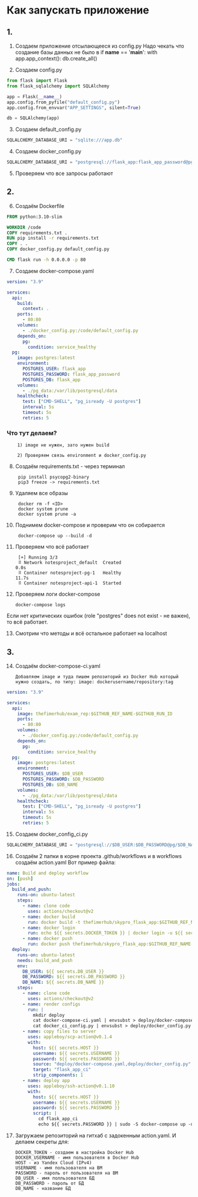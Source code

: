 # Как запускать приложение

## 1.
1. Создаем приложение отсылающееся из config.py 
Надо чекать что создание базы данных не было в if __name__ == '__main__':
with app.app_context():
    db.create_all()


2. Создаем config.py
```python
from flask import Flask
from flask_sqlalchemy import SQLAlchemy

app = Flask(__name__)
app.config.from_pyfile("default_config.py")
app.config.from_envvar("APP_SETTINGS", silent=True)

db = SQLAlchemy(app)
```

3. Создаем default_config.py
```python
SQLALCHEMY_DATABASE_URI = "sqlite:///app.db"
```

4. Создаем docker_config.py
```python
SQLALCHEMY_DATABASE_URI = "postgresql://flask_app:flask_app_password@pg/flask_app"

```

5. Проверяем что все запросы работают


## 2.
6. Создаём Dockerfile
```Dockerfile
FROM python:3.10-slim

WORKDIR /code
COPY requirements.txt .
RUN pip install -r requirements.txt
COPY . .
COPY docker_config.py default_config.py

CMD flask run -h 0.0.0.0 -p 80
```

7. Создаем docker-compose.yaml
```yaml
version: "3.9"

services:
  api:
    build:
      context: .
    ports:
      - 80:80
    volumes:
      - ./docker_config.py:/code/default_config.py
    depends_on:
      pg:
        condition: service_healthy
  pg:
    image: postgres:latest
    environment:
      POSTGRES_USER: flask_app
      POSTGRES_PASSWORD: flask_app_password
      POSTGRES_DB: flask_app
    volumes:
      - ./pg_data:/var/lib/postgresql/data
    healthcheck:
      test: ["CMD-SHELL", "pg_isready -U postgres"]
      interval: 5s
      timeout: 5s
      retries: 5
```
### Что тут делаем?

        1) image не нужен, зато нужен build
    
        2) Проверяем связь environment и docker_config.py

8. Создаём requirements.txt - через терминал
        
        pip install psycopg2-binary 
        pip3 freeze -> requirements.txt


9. Удаляем все образы

        docker rm -f <ID>
        docker system prune
        docker system prune -a

10. Поднимем docker-compose и проверим что он собирается 

         docker-compose up --build -d


11. Проверяем что всё работает

         [+] Running 3/3
         ⠿ Network notesproject_default  Created                                                                                                                          0.0s
         ⠿ Container notesproject-pg-1   Healthy                                                                                                                         11.7s
         ⠿ Container notesproject-api-1  Started   

12. Проверяем логи docker-compose

        docker-compose logs
Еcли нет критических ошибок (role "postgres" does not exist - не важен), то всё работает.

13. Смотрим что методы и всё остальное работает на localhost

## 3.

14. Создаём docker-compose-ci.yaml

        Добавляем image и туда пишем репозиторий из Docker Hub который нужно создать, по типу: image: dockerusername/repository:tag

```yaml
version: "3.9"

services:
  api:
    image: thefimerhub/exam_rep:$GITHUB_REF_NAME-$GITHUB_RUN_ID
    ports:
      - 80:80
    volumes:
      - ./docker_config.py:/code/default_config.py
    depends_on:
      pg:
        condition: service_healthy
  pg:
    image: postgres:latest
    environment:
      POSTGRES_USER: $DB_USER
      POSTGRES_PASSWORD: $DB_PASSWORD
      POSTGRES_DB: $DB_NAME
    volumes:
      - ./pg_data:/var/lib/postgresql/data
    healthcheck:
      test: ["CMD-SHELL", "pg_isready -U postgres"]
      interval: 5s
      timeout: 5s
      retries: 5
```

15. Создаем docker_config_ci.py
```python
SQLALCHEMY_DATABASE_URI = "postgresql://$DB_USER:$DB_PASSWORD@pg/$DB_NAME"
```

16. Создаём 2 папки в корне проекта .github/workflows и в workflows создаём action.yaml
Вот пример файла:
```yaml
name: Build and deploy workflow
on: [push]
jobs:
  build_and_push:
    runs-on: ubuntu-latest
    steps:
      - name: clone code
        uses: actions/checkout@v2
      - name: docker build
        run: docker build -t thefimerhub/skypro_flask_app:$GITHUB_REF_NAME-$GITHUB_RUN_ID .
      - name: docker login
        run: echo ${{ secrets.DOCKER_TOKEN }} | docker login -u ${{ secrets.DOCKER_USERNAME }} --password-stdin
      - name: docker push
        run: docker push thefimerhub/skypro_flask_app:$GITHUB_REF_NAME-$GITHUB_RUN_ID
  deploy:
    runs-on: ubuntu-latest
    needs: build_and_push
    env:
      DB_USER: ${{ secrets.DB_USER }}
      DB_PASSWORD: ${{ secrets.DB_PASSWORD }}
      DB_NAME: ${{ secrets.DB_NAME }}
    steps:
      - name: clone code
        uses: actions/checkout@v2
      - name: render configs
        run: |
          mkdir deploy
          cat docker-compose-ci.yaml | envsubst > deploy/docker-compose.yaml
          cat docker_ci_config.py | envsubst > deploy/docker_config.py
      - name: copy files to server
        uses: appleboy/scp-action@v0.1.4
        with:
          host: ${{ secrets.HOST }}
          username: ${{ secrets.USERNAME }}
          password: ${{ secrets.PASSWORD }}
          source: "deploy/docker-compose.yaml,deploy/docker_config.py"
          target: "flask_app_ci"
          strip_components: 1
      - name: deploy app
        uses: appleboy/ssh-action@v0.1.10
        with:
          host: ${{ secrets.HOST }}
          username: ${{ secrets.USERNAME }}
          password: ${{ secrets.PASSWORD }}
          script: |
            cd flask_app_ci
            echo ${{ secrets.PASSWORD }} | sudo -S docker-compose up -d
```


17. Загружаем репозиторий на гитхаб с задокенным action.yaml. И делаем секреты для:

        DOCKER_TOKEN - создаем в настройка Docker Hub
        DOCKER_USERNAME - имя пользователя в Docker Hub
        HOST - из Yandex Cloud (IPv4)
        USERNAME - имя пользователя на ВМ
        PASSWORD - пароль от пользователя на ВМ
        DB_USER - имя полльзователя БД
        DB_PASSWORD - пароль от БД
        DB_NAME - название БД
        
        